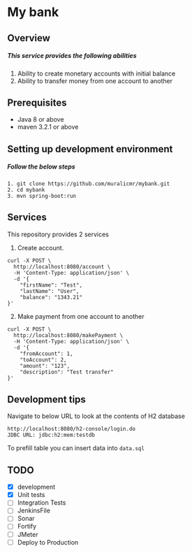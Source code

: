 # My bank

## Overview
##### This service provides the following abilities 
1. Ability to create monetary accounts with initial balance
2. Ability to transfer money from one account to another

## Prerequisites

* Java 8 or above
* maven 3.2.1 or above

## Setting up development environment

##### Follow the below steps
```
1. git clone https://github.com/muralicmr/mybank.git
2. cd mybank
3. mvn spring-boot:run
```

## Services 

This repository provides 2 services
1. Create account. 

```
curl -X POST \
  http://localhost:8080/account \
  -H 'Content-Type: application/json' \
  -d '{
	"firstName": "Test",
	"lastName": "User",
	"balance": "1343.21"
}'
```

2. Make payment from one account to another
```
curl -X POST \
  http://localhost:8080/makePayment \
  -H 'Content-Type: application/json' \
  -d '{
	"fromAccount": 1,
	"toAccount": 2,
	"amount": "123",
	"description": "Test transfer"
}'
```

## Development tips

Navigate to below URL to look at the contents of H2 database
```
http://localhost:8080/h2-console/login.do
JDBC URL: jdbc:h2:mem:testdb
```

To prefill table you can insert data into ```data.sql```

## TODO

- [X] development
- [X] Unit tests
- [ ] Integration Tests
- [ ] JenkinsFile
- [ ] Sonar
- [ ] Fortify
- [ ] JMeter
- [ ] Deploy to Production